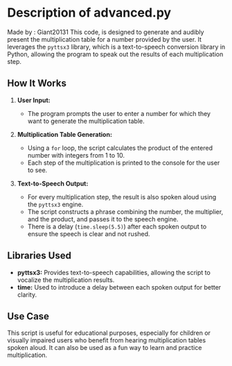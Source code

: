 # Description of advanced.py
Made by : Giant20131
This code, is designed to generate and audibly present the multiplication table for a number provided by the user. It leverages the `pyttsx3` library, which is a text-to-speech conversion library in Python, allowing the program to speak out the results of each multiplication step.

## How It Works

1. **User Input:**
   - The program prompts the user to enter a number for which they want to generate the multiplication table.

2. **Multiplication Table Generation:**
   - Using a `for` loop, the script calculates the product of the entered number with integers from 1 to 10.
   - Each step of the multiplication is printed to the console for the user to see.

3. **Text-to-Speech Output:**
   - For every multiplication step, the result is also spoken aloud using the `pyttsx3` engine.
   - The script constructs a phrase combining the number, the multiplier, and the product, and passes it to the speech engine.
   - There is a delay (`time.sleep(5.5)`) after each spoken output to ensure the speech is clear and not rushed.

## Libraries Used

- **pyttsx3:** Provides text-to-speech capabilities, allowing the script to vocalize the multiplication results.
- **time:** Used to introduce a delay between each spoken output for better clarity.

## Use Case

This script is useful for educational purposes, especially for children or visually impaired users who benefit from hearing multiplication tables spoken aloud. It can also be used as a fun way to learn and practice multiplication.

